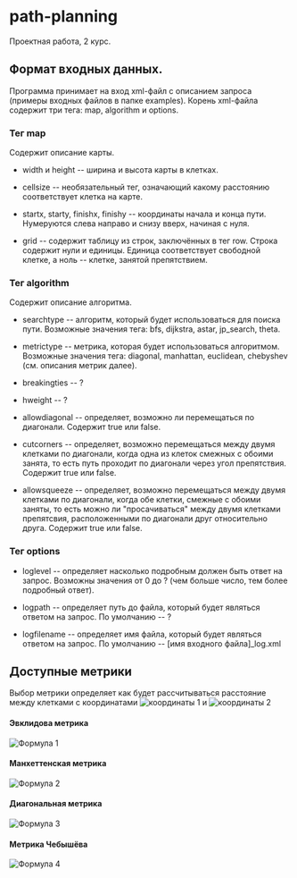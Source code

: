 # path-planning
Проектная работа, 2 курс.

## Формат входных данных.

Программа принимает на вход xml-файл с описанием запроса (примеры входных файлов в папке examples). Корень xml-файла содержит три тега: map, algorithm и options.

### Тег map

Содержит описание карты.

+ width и height -- ширина и высота карты в клетках.

+ cellsize -- необязательный тег, означающий какому расстоянию соответствует клетка на карте.

+ startx, starty, finishx, finishy -- координаты начала и конца пути. Нумеруются слева направо и снизу вверх, начиная с нуля.

+ grid -- содержит таблицу из строк, заключённых в тег row. Строка содержит нули и единицы. Единица соответствует свободной клетке, а ноль -- клетке, занятой препятствием.

### Тег algorithm

Содержит описание алгоритма.

+ searchtype -- алгоритм, который будет использоваться для поиска пути. Возможные значения тега: bfs, dijkstra, astar, jp_search, theta.

+ metrictype -- метрика, которая будет использоваться алгоритмом. Возможные значения тега: diagonal, manhattan, euclidean, chebyshev (см. описания метрик далее).

+ breakingties -- ?

+ hweight -- ?

+ allowdiagonal -- определяет, возможно ли перемещаться по диагонали. Содержит true или false.

+ cutcorners -- определяет, возможно перемещаться между двумя клетками по диагонали, когда одна из клеток смежных с обоими занята, то есть путь проходит по диагонали через угол препятствия. Содержит true или false.

+ allowsqueeze -- определяет, возможно перемещаться между двумя клетками по диагонали, когда обе клетки, смежные с обоими заняты, то есть можно ли "просачиваться" между двумя клетками препятсвия, расположенными по диагонали друг относительно друга. Содержит true или false.

### Тег options

+ loglevel -- определяет насколько подробным должен быть ответ на запрос. Возможны значения от 0 до ? (чем больше число, тем более подробный ответ).

+ logpath -- определяет путь до файла, который будет являться ответом на запрос. По умолчанию -- ?

+ logfilename -- определяет имя файла, который будет являться ответом на запрос. По умолчанию -- \[имя входного файла\]\_log.xml

## Доступные метрики

Выбор метрики определяет как будет рассчитываться расстояние между клетками с координатами ![координаты 1](http://www.sciweavers.org/upload/Tex2Img_1511374621/render.png) и ![координаты 2](http://www.sciweavers.org/upload/Tex2Img_1511374644/render.png)

#### Эвклидова метрика

![Формула 1](http://www.sciweavers.org/upload/Tex2Img_1511374147/render.png)

#### Манхеттенская метрика

![Формула 2](http://www.sciweavers.org/upload/Tex2Img_1511374202/render.png)

#### Диагональная метрика

![Формула 3](http://www.sciweavers.org/upload/Tex2Img_1511374842/render.png)

#### Метрика Чебышёва

![Формула 4](http://www.sciweavers.org/upload/Tex2Img_1511374260/render.png)

